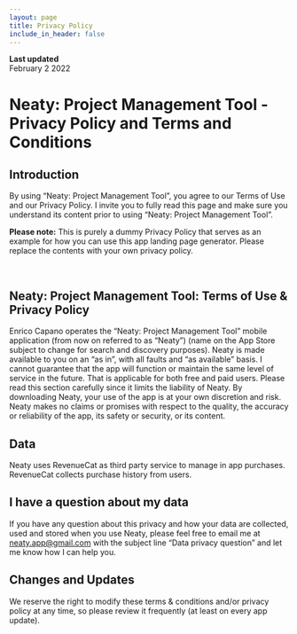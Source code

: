 ```yaml
---
layout: page
title: Privacy Policy
include_in_header: false
---
```


**Last updated**  
February 2 2022

# Neaty: Project Management Tool - Privacy Policy and Terms and Conditions
## Introduction
By using “Neaty: Project Management Tool”, you agree to our Terms of Use and our Privacy Policy. I invite you to fully read this page and make sure you understand its content prior to using “Neaty: Project Management Tool”.

**Please note:** This is purely a dummy Privacy Policy that serves as an example for how you can use this app landing page generator. Please replace the contents with your own privacy policy.

<br>

## Neaty: Project Management Tool: Terms of Use & Privacy Policy
Enrico Capano operates the “Neaty: Project Management Tool” mobile application (from now on referred to as “Neaty”) (name on the App Store subject to change for search and discovery purposes).
Neaty is made available to you on an “as in”, with all faults and “as available” basis. I cannot guarantee that the app will function or maintain the same level of service in the future. That is applicable for both free and paid users.
Please read this section carefully since it limits the liability of Neaty. By downloading Neaty, your use of the app is at your own discretion and risk. Neaty makes no claims or promises with respect to the quality, the accuracy or reliability of the app, its safety or security, or its content.

## Data
Neaty uses RevenueCat as third party service to manage in app purchases. RevenueCat collects purchase history from users.

## I have a question about my data
If you have any question about this privacy and how your data are collected, used and stored when you use Neaty, please feel free to email me at neaty.app@gmail.com with the subject line “Data privacy question” and let me know how I can help you.
<br>

## Changes and Updates
We reserve the right to modify these terms & conditions and/or privacy policy at any time, so please review it frequently (at least on every app update).
